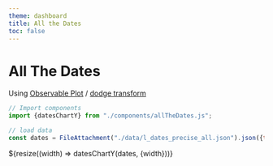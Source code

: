 ```yaml
---
theme: dashboard
title: All the Dates
toc: false
---
```



# All The Dates

Using [Observable Plot](https://observablehq.com/plot/) / [dodge transform](https://observablehq.com/plot/transforms/dodge)

```js
// Import components
import {datesChartY} from "./components/allTheDates.js";
```

```js
// load data
const dates = FileAttachment("./data/l_dates_precise_all.json").json({typed: true});
```

<!-- 
data variables
precise
"person"          "personLabel"     
"date"            "year"    "month"           "day"             "m"              
"nice_date"       
"date_precision"  "date_certainty" 
"date_label"      "date_level"      "date_string"    "qual_date_prop" 
"date_propLabel" "date_prop"   "prop_label"     "category"         
"prop_valueLabel"  "prop_value" 
"s"  
-->




<div class="grid grid-cols-1">
  <div class="card">
    ${resize((width) => datesChartY(dates, {width}))}
  </div>
</div>

